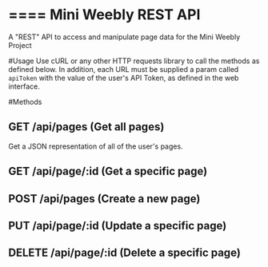 ====
Mini Weebly REST API
====
A "REST" API to access and manipulate page data for the Mini Weebly Project

#Usage
Use cURL or any other HTTP requests library to call the methods as defined below. In addition, each URL must be supplied a param called `apiToken` with the value of the user's API Token, as defined in the web interface.

#Methods

GET /api/pages (Get all pages)
--------------------------------------
Get a JSON representation of all of the user's pages.

GET /api/page/:id (Get a specific page)
--------------------------------------
POST /api/pages (Create a new page)
--------------------------------------
PUT /api/page/:id (Update a specific page)
--------------------------------------
DELETE /api/page/:id (Delete a specific page)
--------------------------------------
